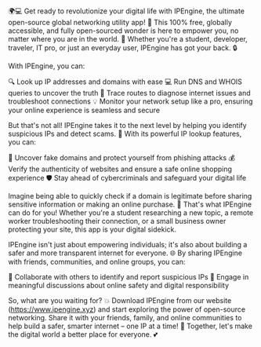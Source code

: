 🌍💻 Get ready to revolutionize your digital life with IPEngine, the ultimate open-source global networking utility app! 🚀 This 100% free, globally accessible, and fully open-sourced wonder is here to empower you, no matter where you are in the world. 💪 Whether you're a student, developer, traveler, IT pro, or just an everyday user, IPEngine has got your back. 🔒

With IPEngine, you can:

🔍 Look up IP addresses and domains with ease
💻 Run DNS and WHOIS queries to uncover the truth
🚨 Trace routes to diagnose internet issues and troubleshoot connections
💡 Monitor your network setup like a pro, ensuring your online experience is seamless and secure

But that's not all! IPEngine takes it to the next level by helping you identify suspicious IPs and detect scams. 💸 With its powerful IP lookup features, you can:

🚫 Uncover fake domains and protect yourself from phishing attacks
💰 Verify the authenticity of websites and ensure a safe online shopping experience
🛡️ Stay ahead of cybercriminals and safeguard your digital life

Imagine being able to quickly check if a domain is legitimate before sharing sensitive information or making an online purchase. 🤔 That's what IPEngine can do for you! Whether you're a student researching a new topic, a remote worker troubleshooting their connection, or a small business owner protecting your site, this app is your digital sidekick.

IPEngine isn't just about empowering individuals; it's also about building a safer and more transparent internet for everyone. 🌐 By sharing IPEngine with friends, communities, and online groups, you can:

🤝 Collaborate with others to identify and report suspicious IPs
💬 Engage in meaningful discussions about online safety and digital responsibility

So, what are you waiting for? 💥 Download IPEngine from our website (https://www.ipengine.xyz) and start exploring the power of open-source networking. Share it with your friends, family, and online communities to help build a safer, smarter internet – one IP at a time! 🌟 Together, let's make the digital world a better place for everyone. 💕